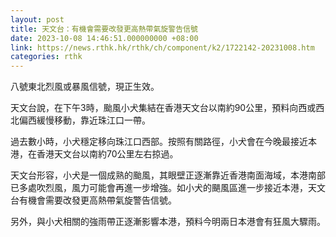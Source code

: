 ```yaml
---
layout: post
title: 天文台：有機會需要改發更高熱帶氣旋警告信號
date: 2023-10-08 14:46:51.000000000 +08:00
link: https://news.rthk.hk/rthk/ch/component/k2/1722142-20231008.htm
categories: rthk
---
```


八號東北烈風或暴風信號，現正生效。

天文台說，在下午3時，颱風小犬集結在香港天文台以南約90公里，預料向西或西北偏西緩慢移動，靠近珠江口一帶。

過去數小時，小犬穩定移向珠江口西部。按照有關路徑，小犬會在今晚最接近本港，在香港天文台以南約70公里左右掠過。

天文台形容，小犬是一個成熟的颱風，其眼壁正逐漸靠近香港南面海域，本港南部已多處吹烈風，風力可能會再進一步增強。如小犬的颶風區進一步接近本港，天文台有機會需要改發更高熱帶氣旋警告信號。

另外，與小犬相關的強雨帶正逐漸影響本港，預料今明兩日本港會有狂風大驟雨。

